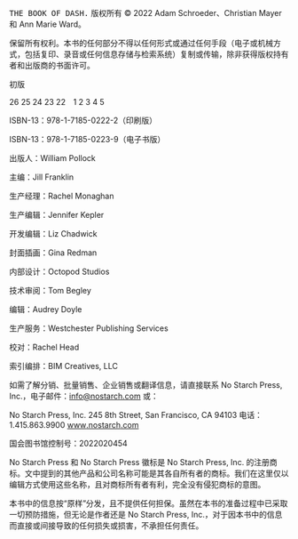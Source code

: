 <samp class="SANS_Futura_Std_Bold_B_11">THE BOOK OF DASH.</samp> 版权所有 © 2022 Adam Schroeder、Christian Mayer 和 Ann Marie Ward。

保留所有权利。本书的任何部分不得以任何形式或通过任何手段（电子或机械方式，包括复印、录音或任何信息存储与检索系统）复制或传输，除非获得版权持有者和出版商的书面许可。

初版

26 25 24 23 22    1 2 3 4 5

ISBN-13：978-1-7185-0222-2（印刷版）

ISBN-13：978-1-7185-0223-9（电子书版）

出版人：William Pollock

主编：Jill Franklin

生产经理：Rachel Monaghan

生产编辑：Jennifer Kepler

开发编辑：Liz Chadwick

封面插画：Gina Redman

内部设计：Octopod Studios

技术审阅：Tom Begley

编辑：Audrey Doyle

生产服务：Westchester Publishing Services

校对：Rachel Head

索引编排：BIM Creatives, LLC

如需了解分销、批量销售、企业销售或翻译信息，请直接联系 No Starch Press, Inc.，电子邮件：info@nostarch.com 或：

No Starch Press, Inc. 245 8th Street, San Francisco, CA 94103 电话：1.415.863.9900 [www<wbr>.nostarch<wbr>.com](http://www.nostarch.com)

国会图书馆控制号：2022020454

No Starch Press 和 No Starch Press 徽标是 No Starch Press, Inc. 的注册商标。文中提到的其他产品和公司名称可能是其各自所有者的商标。我们在这里仅以编辑方式使用这些名称，且对商标所有者有利，完全没有侵犯商标的意图。

本书中的信息按“原样”分发，且不提供任何担保。虽然在本书的准备过程中已采取一切预防措施，但无论是作者还是 No Starch Press, Inc.，对于因本书中的信息而直接或间接导致的任何损失或损害，不承担任何责任。
